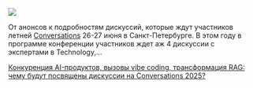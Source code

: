 <!--2025-06-20 13:45:38-->
<div class="yb">
  <div class="rss habr"><img src="https://habrastorage.org/getpro/habr/upload_files/d1e/a34/2ba/d1ea342ba51b77e787f4b131b89064f3.jpg" /><p>От анонсов к подробностям дискуссий, которые ждут участников летней&nbsp;<a href="https://api.vc.ru/v2.8/redirect?to=https%3A%2F%2Fconversations-ai.com%2F&amp;postId=2036713" rel="noopener noreferrer nofollow">Conversations</a>&nbsp;26-27 июня в Санкт-Петербурге.&nbsp;В этом году в программе конференции участников ждет аж 4 дискуссии с экспертами в Technology,... <p class="titl"><a href="https://habr.com/ru/companies/just_ai/news/920338/?utm_source=habrahabr&utm_medium=rss&utm_campaign=920338">Конкуренция AI-продуктов, вызовы vibe coding, трансформация RAG: чему будут посвящены дискуссии на Conversations 2025?</a></p></div>
</div>
